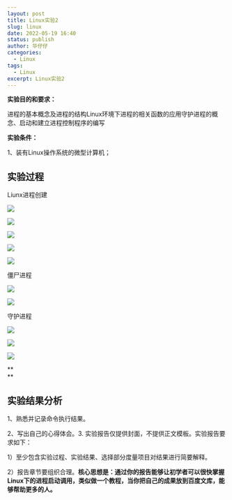 ```yaml
---
layout: post
title: Linux实验2
slug: linux
date: 2022-05-19 16:40
status: publish
author: 华仔仔
categories: 
  - Linux
tags: 
  - Linux
excerpt: Linux实验2
---
```




**实验目的和要求：**

进程的基本概念及进程的结构Linux环境下进程的相关函数的应用守护进程的概念、启动和建立进程控制程序的编写

**实验条件：**

1、装有Linux操作系统的微型计算机；

## 实验过程

Liunx进程创建

**![](media/1.png)**

**![](media/2.png)**

**![](media/3.png)**

**![](media/4.png)**

**![](media/5.png)**

僵尸进程

**![](media/6.png)**

**![](media/7.png)**

守护进程

**![](media/8.png)**

**![](media/9.png)**

**![](media/10.png)**

\*\*  
\*\*

## 实验结果分析

1、熟悉并记录命令执行结果。

2、写出自己的心得体会。3. 实验报告仅提供封面，不提供正文模板。实验报告要求如下：

1）至少包含实验过程、实验结果、选择部分度量项目对结果进行简要解释。

2）报告章节要组织合理。**核心思想是：通过你的报告能够让初学者可以很快掌握Linux下的进程启动调用，类似做一个教程，当你把自己的成果放到百度文库，能够帮助更多的人。**
